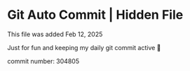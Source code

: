 # Git Auto Commit | Hidden File

This file was added Feb 12, 2025

Just for fun and keeping my daily git commit active 🤪

commit number: 304805
